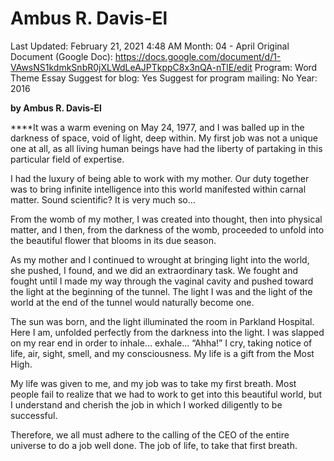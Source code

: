 # Ambus R. Davis-El

Last Updated: February 21, 2021 4:48 AM
Month: 04 - April
Original Document (Google Doc): https://docs.google.com/document/d/1-VAwsNS1kdmkSnbR0jXLWdLeAJPTkppC8x3nQA-nTlE/edit
Program: Word Theme Essay
Suggest for blog: Yes
Suggest for program mailing: No
Year: 2016

**by Ambus R. Davis-El**

****It was a warm evening on May 24, 1977, and I was balled up in the darkness of space, void of light, deep within. My first job was not a unique one at all, as all living human beings have had the liberty of partaking in this particular field of expertise.

I had the luxury of being able to work with my mother. Our duty together was to bring infinite intelligence into this world manifested within carnal matter. Sound scientific? It is very much so…

From the womb of my mother, I was created into thought, then into physical matter, and I then, from the darkness of the womb, proceeded to unfold into the beautiful flower that blooms in its due season.

As my mother and I continued to wrought at bringing light into the world, she pushed, I found, and we did an extraordinary task. We fought and fought until I made my way through the vaginal cavity and pushed toward the light at the beginning of the tunnel. The light I was and the light of the world at the end of the tunnel would naturally become one.

The sun was born, and the light illuminated the room in Parkland Hospital. Here I am, unfolded perfectly from the darkness into the light. I was slapped on my rear end in order to inhale… exhale… “Ahha!” I cry, taking notice of life, air, sight, smell, and my consciousness. My life is a gift from the Most High.

My life was given to me, and my job was to take my first breath. Most people fail to realize that we had to work to get into this beautiful world, but I understand and cherish the job in which I worked diligently to be successful.

Therefore, we all must adhere to the calling of the CEO of the entire universe to do a job well done. The job of life, to take that first breath.